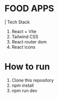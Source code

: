 # FOOD APPS

| Tech Stack

1. React + Vite
2. Tailwind CSS
3. React router dom
4. React icons

# How to run
1. Clone this repository
2. npm install
3. npm run dev
